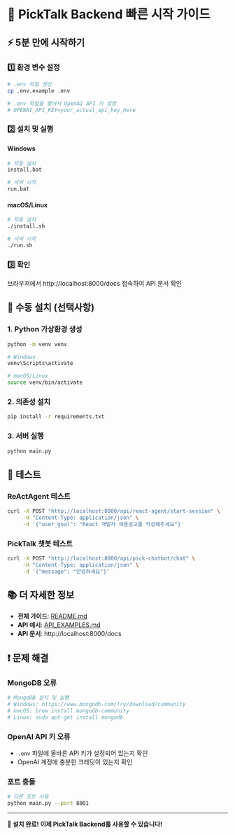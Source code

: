 # 🚀 PickTalk Backend 빠른 시작 가이드

## ⚡ 5분 만에 시작하기

### 1️⃣ 환경 변수 설정
```bash
# .env 파일 생성
cp .env.example .env

# .env 파일을 열어서 OpenAI API 키 설정
# OPENAI_API_KEY=your_actual_api_key_here
```

### 2️⃣ 설치 및 실행

#### Windows
```bash
# 자동 설치
install.bat

# 서버 시작
run.bat
```

#### macOS/Linux
```bash
# 자동 설치
./install.sh

# 서버 시작
./run.sh
```

### 3️⃣ 확인
브라우저에서 http://localhost:8000/docs 접속하여 API 문서 확인

## 🔧 수동 설치 (선택사항)

### 1. Python 가상환경 생성
```bash
python -m venv venv

# Windows
venv\Scripts\activate

# macOS/Linux
source venv/bin/activate
```

### 2. 의존성 설치
```bash
pip install -r requirements.txt
```

### 3. 서버 실행
```bash
python main.py
```

## 🧪 테스트

### ReActAgent 테스트
```bash
curl -X POST "http://localhost:8000/api/react-agent/start-session" \
     -H "Content-Type: application/json" \
     -d '{"user_goal": "React 개발자 채용공고를 작성해주세요"}'
```

### PickTalk 챗봇 테스트
```bash
curl -X POST "http://localhost:8000/api/pick-chatbot/chat" \
     -H "Content-Type: application/json" \
     -d '{"message": "안녕하세요"}'
```

## 📚 더 자세한 정보

- **전체 가이드**: [README.md](README.md)
- **API 예시**: [API_EXAMPLES.md](API_EXAMPLES.md)
- **API 문서**: http://localhost:8000/docs

## ❗ 문제 해결

### MongoDB 오류
```bash
# MongoDB 설치 및 실행
# Windows: https://www.mongodb.com/try/download/community
# macOS: brew install mongodb-community
# Linux: sudo apt-get install mongodb
```

### OpenAI API 키 오류
- `.env` 파일에 올바른 API 키가 설정되어 있는지 확인
- OpenAI 계정에 충분한 크레딧이 있는지 확인

### 포트 충돌
```bash
# 다른 포트 사용
python main.py --port 8001
```

---

**🎉 설치 완료! 이제 PickTalk Backend를 사용할 수 있습니다!**
